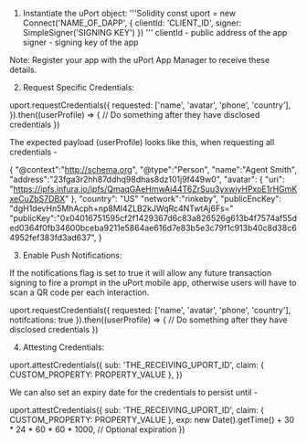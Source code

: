 1. Instantiate the uPort object:
'''Solidity
const uport = new Connect('NAME_OF_DAPP', {
  clientId: 'CLIENT_ID',
  signer: SimpleSigner('SIGNING KEY')
})
'''
clientId - public address of the app
signer - signing key of the app	

Note: Register your app with the uPort App Manager to receive these details.

2. Request Specific Credentials:

uport.requestCredentials({
  requested: ['name', 'avatar', 'phone', 'country'],
  }).then((userProfile) => {
    // Do something after they have disclosed credentials
})

The expected payload (userProfile) looks like this, when requesting all credentials - 

{
  "@context":"http://schema.org",
  "@type":"Person",
  "name":"Agent Smith",
  "address":"23fga3r2hh87ddhq98dhas8dz101j9f449w0",
  "avatar": {
    "uri": "https://ipfs.infura.io/ipfs/QmaqGAeHmwAi44T6ZrSuu3yxwiyHPxoE1rHGmKxeCuZbS7DBX"
  },
  "country": "US"
  "network":"rinkeby",
  "publicEncKey": "dgH1devHn5MhAcph+np8MI4ZLB2kJWqRc4NTwtAj6Fs="
  "publicKey":"0x04016751595cf2f1429367d6c83a826526g613b4f7574af55ded0364f0fb34600bceba9211e5864ae616d7e83b5e3c79f1c913b40c8d38c64952fef383fd3ad637",
}

3. Enable Push Notifications: 

If the notifications flag is set to true it will allow any future transaction signing to fire a prompt in the uPort mobile app, otherwise users will have to scan a QR code per each interaction.

uport.requestCredentials({
  requested: ['name', 'avatar', 'phone', 'country'],
  notifcations: true
  }).then((userProfile) => {
    // Do something after they have disclosed credentials
})

4. Attesting Credentials:

uport.attestCredentials({
  sub: 'THE_RECEIVING_UPORT_ID',
  claim: { CUSTOM_PROPERTY: PROPERTY_VALUE },
})

We can also set an expiry date for the credentials to persist until - 

uport.attestCredentials({
  sub: 'THE_RECEIVING_UPORT_ID',
  claim: { CUSTOM_PROPERTY: PROPERTY_VALUE },
  exp: new Date().getTime() + 30 * 24 * 60 * 60 * 1000,  // Optional expiration
})
